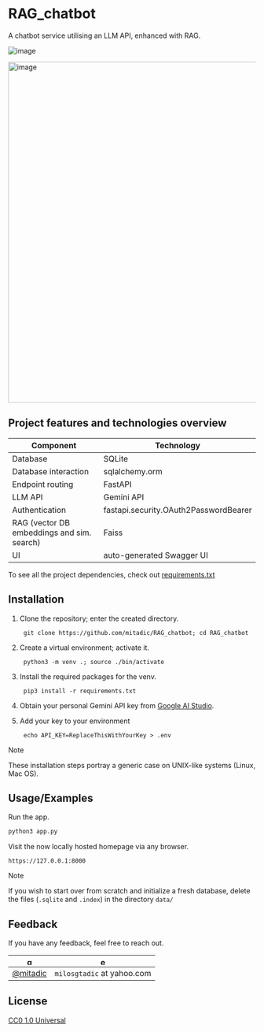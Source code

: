 # RAG_chatbot
A chatbot service utilising an LLM API, enhanced with RAG.

![image](https://github.com/user-attachments/assets/eb345682-0e15-4da9-b754-72fb10451fa7)

<img width="692" alt="image" src="https://github.com/user-attachments/assets/6d6224c3-a19a-4292-9ec0-bc9aa57088f4">

## Project features and technologies overview
| Component | Technology |
| --------- | ---------- |
Database | SQLite
Database interaction | sqlalchemy.orm
Endpoint routing | FastAPI
LLM API | Gemini API
Authentication | fastapi.security.OAuth2PasswordBearer
RAG (vector DB embeddings and sim. search) | Faiss
UI | auto-generated Swagger UI

To see all the project dependencies, check out [requirements.txt](/requirements.txt)

## Installation

1. Clone the repository; enter the created directory.

        git clone https://github.com/mitadic/RAG_chatbot; cd RAG_chatbot

2. Create a virtual environment; activate it.

        python3 -m venv .; source ./bin/activate

3. Install the required packages for the venv.

        pip3 install -r requirements.txt

4. Obtain your personal Gemini API key from [Google AI Studio](https://aistudio.google.com/app/apikey).

5. Add your key to your environment

        echo API_KEY=ReplaceThisWithYourKey > .env

> [!NOTE]
> These installation steps portray a generic case on UNIX-like systems (Linux, Mac OS).

## Usage/Examples

Run the app.
```bash
python3 app.py
```

Visit the now locally hosted homepage via any browser.
```
https://127.0.0.1:8000
```

> [!NOTE]
> If you wish to start over from scratch and initialize a fresh database, delete the files (`.sqlite` and `.index`) in the directory `data/`

## Feedback

If you have any feedback, feel free to reach out.

| <img src="https://github.githubassets.com/assets/GitHub-Mark-ea2971cee799.png" alt="gh_logo.png" width="15" height="15"/> | <img src="https://cdn3.iconfinder.com/data/icons/web-ui-3/128/Mail-2-512.png" alt="email_icon.jpg" width="15" height="15"/> |
| ------------------------------------------------------------------------------------------------------------------------- | --------------------------------------------------------------------------------------------------------------------------- |
| [@mitadic](github.com/mitadic)                                                                                  | `milosgtadic` at yahoo.com                                                                                                       |


## License

[CC0 1.0 Universal](/LICENSE)
